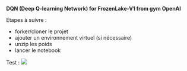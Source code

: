 **DQN (Deep Q-learning Network) for FrozenLake-V1 from gym OpenAI**

Etapes à suivre :
- forker/cloner le projet 
- ajouter un environnement virtuel (si nécessaire)
- unzip les poids 
- lancer le notebook 

Test : 
![](https://github.com/Dvdzh/Frozen_lake/FrozenLake_train.gif)

